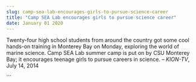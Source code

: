 ```yaml
---
slug: camp-sea-lab-encourages-girls-to-pursue-science-career
title: "Camp SEA Lab encourages girls to pursue science career"
date: January 01 2020
---
```


 
<p>
  Twenty-four high school students from around the country got some cool
  hands-on training in Monterey Bay on Monday, exploring the world of marine
  science. Camp SEA Lab summer camp is put on by CSU Monterey Bay; it encourages
  teenage girls to pursue careers in science. – <em>KION-TV</em>, July 14, 2014
</p>
```
